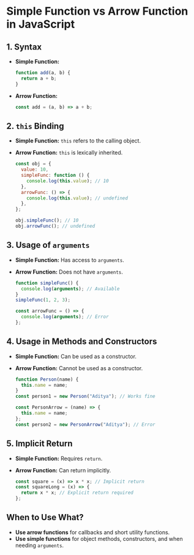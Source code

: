 # Simple Function vs Arrow Function in JavaScript

## 1. Syntax

- **Simple Function:**
  ```js
  function add(a, b) {
    return a + b;
  }
  ```
- **Arrow Function:**
  ```js
  const add = (a, b) => a + b;
  ```

## 2. `this` Binding

- **Simple Function:** `this` refers to the calling object.
- **Arrow Function:** `this` is lexically inherited.

  ```js
  const obj = {
    value: 10,
    simpleFunc: function () {
      console.log(this.value); // 10
    },
    arrowFunc: () => {
      console.log(this.value); // undefined
    },
  };

  obj.simpleFunc(); // 10
  obj.arrowFunc(); // undefined
  ```

## 3. Usage of `arguments`

- **Simple Function:** Has access to `arguments`.
- **Arrow Function:** Does not have `arguments`.

  ```js
  function simpleFunc() {
    console.log(arguments); // Available
  }
  simpleFunc(1, 2, 3);

  const arrowFunc = () => {
    console.log(arguments); // Error
  };
  ```

## 4. Usage in Methods and Constructors

- **Simple Function:** Can be used as a constructor.
- **Arrow Function:** Cannot be used as a constructor.

  ```js
  function Person(name) {
    this.name = name;
  }
  const person1 = new Person("Aditya"); // Works fine

  const PersonArrow = (name) => {
    this.name = name;
  };
  const person2 = new PersonArrow("Aditya"); // Error
  ```

## 5. Implicit Return

- **Simple Function:** Requires `return`.
- **Arrow Function:** Can return implicitly.

  ```js
  const square = (x) => x * x; // Implicit return
  const squareLong = (x) => {
    return x * x; // Explicit return required
  };
  ```

## When to Use What?

- **Use arrow functions** for callbacks and short utility functions.
- **Use simple functions** for object methods, constructors, and when needing `arguments`.
